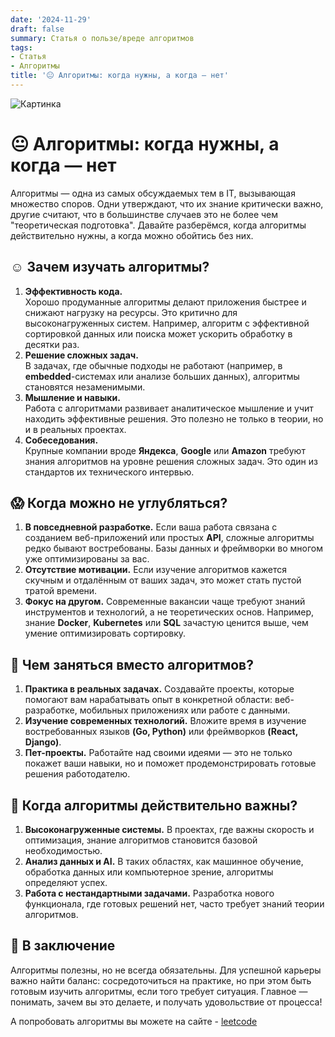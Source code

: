 ```yaml
---
date: '2024-11-29'
draft: false
summary: Статья о пользе/вреде алгоритмов
tags:
- Статья
- Алгоритмы
title: '😐 Алгоритмы: когда нужны, а когда — нет'
---
```


![Картинка](https://adamanr.github.io/blog/images/posts/image_70.jpg)

# 😐 **Алгоритмы: когда нужны, а когда — нет**

Алгоритмы — одна из самых обсуждаемых тем в IT, вызывающая множество споров. Одни утверждают, что их знание критически важно, другие считают, что в большинстве случаев это не более чем "теоретическая подготовка". Давайте разберёмся, когда алгоритмы действительно нужны, а когда можно обойтись без них.

## ☺️ Зачем изучать алгоритмы?
1. __Эффективность кода.__ \
Хорошо продуманные алгоритмы делают приложения быстрее и снижают нагрузку на ресурсы. Это критично для высоконагруженных систем. Например, алгоритм с эффективной сортировкой данных или поиска может ускорить обработку в десятки раз.
2. **__Решение сложных задач.__** \
В задачах, где обычные подходы не работают (например, в **embedded**-системах или анализе больших данных), алгоритмы становятся незаменимыми.
3. **__Мышление и навыки.__** \
Работа с алгоритмами развивает аналитическое мышление и учит находить эффективные решения. Это полезно не только в теории, но и в реальных проектах.
4. **__Собеседования.__** \
Крупные компании вроде **__Яндекса__**, **__Google__** или **__Amazon__** требуют знания алгоритмов на уровне решения сложных задач. Это один из стандартов их технического интервью.

## 😱 **Когда можно не углубляться?**
1. **__В повседневной разработке.__** Если ваша работа связана с созданием веб-приложений или простых **API**, сложные алгоритмы редко бывают востребованы. Базы данных и фреймворки во многом уже оптимизированы за вас.
2. **__Отсутствие мотивации.__** Если изучение алгоритмов кажется скучным и отдалённым от ваших задач, это может стать пустой тратой времени.
3. **__Фокус на другом.__**  Современные вакансии чаще требуют знаний инструментов и технологий, а не теоретических основ. Например, знание **Docker**, **Kubernetes** или **SQL** зачастую ценится выше, чем умение оптимизировать сортировку.

## 📘 Чем заняться вместо алгоритмов?
1. **__Практика в реальных задачах.__** Создавайте проекты, которые помогают вам нарабатывать опыт в конкретной области: веб-разработке, мобильных приложениях или работе с данными.
2. **__Изучение современных технологий.__** Вложите время в изучение востребованных языков __(**Go**, **Python**)__ или фреймворков **__(React, Django)__**.
3. **__Пет-проекты.__** Работайте над своими идеями — это не только покажет ваши навыки, но и поможет продемонстрировать готовые решения работодателю.

## 🧺 **Когда алгоритмы действительно важны?**
1. **__Высоконагруженные системы.__** В проектах, где важны скорость и оптимизация, знание алгоритмов становится базовой необходимостью.
2. **__Анализ данных и AI.__** В таких областях, как машинное обучение, обработка данных или компьютерное зрение, алгоритмы определяют успех.
3. **__Работа с нестандартными задачами.__** Разработка нового функционала, где готовых решений нет, часто требует знаний теории алгоритмов.

## 🎲 В заключение
Алгоритмы полезны, но не всегда обязательны. Для успешной карьеры важно найти баланс: сосредоточиться на практике, но при этом быть готовым изучить алгоритмы, если того требует ситуация.
Главное — понимать, зачем вы это делаете, и получать удовольствие от процесса!

А попробовать алгоритмы вы можете на сайте - [leetcode](https://leetcode.com/)
